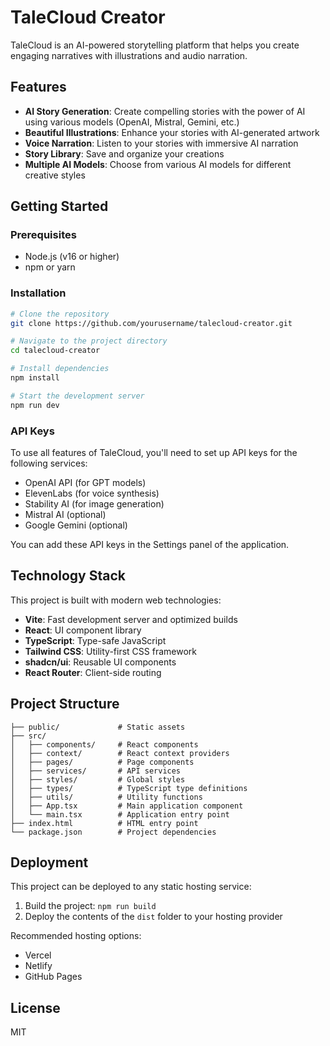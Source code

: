 # TaleCloud Creator

TaleCloud is an AI-powered storytelling platform that helps you create engaging narratives with illustrations and audio narration.

## Features

- **AI Story Generation**: Create compelling stories with the power of AI using various models (OpenAI, Mistral, Gemini, etc.)
- **Beautiful Illustrations**: Enhance your stories with AI-generated artwork
- **Voice Narration**: Listen to your stories with immersive AI narration
- **Story Library**: Save and organize your creations
- **Multiple AI Models**: Choose from various AI models for different creative styles

## Getting Started

### Prerequisites

- Node.js (v16 or higher)
- npm or yarn

### Installation

```sh
# Clone the repository
git clone https://github.com/yourusername/talecloud-creator.git

# Navigate to the project directory
cd talecloud-creator

# Install dependencies
npm install

# Start the development server
npm run dev
```

### API Keys

To use all features of TaleCloud, you'll need to set up API keys for the following services:

- OpenAI API (for GPT models)
- ElevenLabs (for voice synthesis)
- Stability AI (for image generation)
- Mistral AI (optional)
- Google Gemini (optional)

You can add these API keys in the Settings panel of the application.

## Technology Stack

This project is built with modern web technologies:

- **Vite**: Fast development server and optimized builds
- **React**: UI component library
- **TypeScript**: Type-safe JavaScript
- **Tailwind CSS**: Utility-first CSS framework
- **shadcn/ui**: Reusable UI components
- **React Router**: Client-side routing

## Project Structure

```
├── public/             # Static assets
├── src/
│   ├── components/     # React components
│   ├── context/        # React context providers
│   ├── pages/          # Page components
│   ├── services/       # API services
│   ├── styles/         # Global styles
│   ├── types/          # TypeScript type definitions
│   ├── utils/          # Utility functions
│   ├── App.tsx         # Main application component
│   └── main.tsx        # Application entry point
├── index.html          # HTML entry point
└── package.json        # Project dependencies
```

## Deployment

This project can be deployed to any static hosting service:

1. Build the project: `npm run build`
2. Deploy the contents of the `dist` folder to your hosting provider

Recommended hosting options:
- Vercel
- Netlify
- GitHub Pages

## License

MIT
